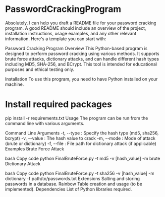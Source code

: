 # PasswordCrackingProgram

Absolutely, I can help you draft a README file for your password cracking program. A good README should include an overview of the project, installation instructions, usage examples, and any other relevant information. Here's a template you can start with:

Password Cracking Program
Overview
This Python-based program is designed to perform password cracking using various methods. It supports brute force attacks, dictionary attacks, and can handle different hash types including MD5, SHA-256, and BCrypt. This tool is intended for educational purposes and ethical testing only.

Installation
To use this program, you need to have Python installed on your machine.

# Install required packages
pip install -r requirements.txt
Usage
The program can be run from the command line with various arguments.

Command Line Arguments
-t, --type : Specify the hash type (md5, sha256, bcrypt)
-v, --value : The hash value to crack
-m, --mode : Mode of attack (brute or dictionary)
-f, --file : File path for dictionary attack (if applicable)
Examples
Brute Force Attack

bash
Copy code
python FinalBruteForce.py -t md5 -v [hash_value] -m brute
Dictionary Attack

bash
Copy code
python FinalBruteForce.py -t sha256 -v [hash_value] -m dictionary -f path/to/passwords.txt
Extensions
Salting and storing passwords in a database.
Rainbow Table creation and usage (to be implemented).
Dependencies
List of Python libraries required.
